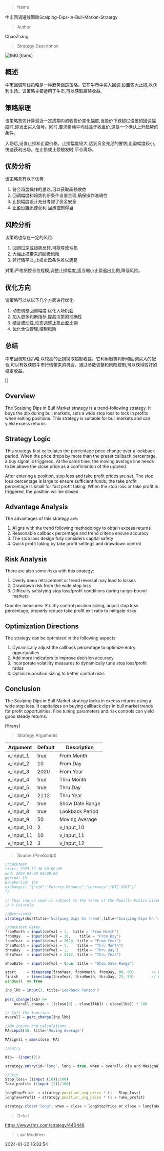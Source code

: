 
> Name

牛市回调短线策略Scalping-Dips-in-Bull-Market-Strategy

> Author

ChaoZhang

> Strategy Description

![IMG](https://www.fmz.com/upload/asset/641bede5c853b43121.png)
 [trans]
## 概述

牛市回调短线策略是一种趋势跟踪策略。它在牛市中买入回调,设置较大止损,以获利出场。该策略主要适用于牛市,可以获取超额收益。

## 策略原理

该策略首先计算最近一定周期内的收盘价变化幅度,当股价下跌超过设置的回调幅度时,即发出买入信号。同时,要求移动平均线高于收盘价,这是一个确认上升趋势的条件。

入场后,设置止损和止盈价格。止损幅度较大,达到资金充足的要求;止盈幅度较小,快速获利出场。在止损或止盈触发时,平仓离场。

## 优势分析

该策略具有以下优势:

1. 符合趋势操作的思路,可以获取超额收益
2. 回调幅度和趋势判断条件设置合理,确保操作准确性  
3. 止损幅度设计充分考虑了资金安全
4. 止盈设置迅速获利,回撤控制得当

## 风险分析

该策略也存在一定的风险:  

1. 回调过深或趋势反转,可能导致亏损
2. 大幅止损带来的回撤风险
3. 若行情平淡,止损止盈条件难以满足

对策:严格把控仓位规模,调整止损幅度,适当缩小止盈退出比例,降低风险。

## 优化方向  

该策略可以从以下几个方面进行优化:

1. 动态调整回调幅度,优化入场机会
2. 加入更多判断指标,提高决策的准确性
3. 结合波动性,动态调整止损止盈比例
4. 优化仓位管理,控制风险

## 总结

牛市回调短线策略,以较高的止损换取超额收益。它利用趋势判断和回调买入的配合,可以有效获取牛市行情带来的机会。通过参数调整和风险控制,可以获得较好的稳定收益。

||

## Overview

The Scalping Dips in Bull Market strategy is a trend-following strategy. It buys the dip during bull markets, sets a wide stop loss to lock in profits when exiting positions. This strategy is suitable for bull markets and can yield excess returns.

## Strategy Logic  

This strategy first calculates the percentage price change over a lookback period. When the price drops by more than the preset callback percentage, a buy signal is triggered. At the same time, the moving average line needs to be above the close price as a confirmation of the uptrend.

After entering a position, stop loss and take profit prices are set. The stop loss percentage is large to ensure sufficient funds; the take profit percentage is small for fast profit taking. When the stop loss or take profit is triggered, the position will be closed.

## Advantage Analysis

The advantages of this strategy are:

1. Aligns with the trend following methodology to obtain excess returns  
2. Reasonable callback percentage and trend criteria ensure accuracy
3. The stop loss design fully considers capital safety
4. Quick profit taking by take profit settings and drawdown control

## Risk Analysis   

There are also some risks with this strategy:

1. Overly deep retracement or trend reversal may lead to losses
2. Drawdown risk from the wide stop loss
3. Difficulty satisfying stop loss/profit conditions during range-bound markets  

Counter measures: Strictly control position sizing, adjust stop loss percentage, properly reduce take profit exit ratio to mitigate risks.

## Optimization Directions   

The strategy can be optimized in the following aspects:

1. Dynamically adjust the callback percentage to optimize entry opportunities
2. Add more indicators to improve decision accuracy  
3. Incorporate volatility measures to dynamically tune stop loss/profit ratios 
4. Optimize position sizing to better control risks

## Conclusion

The Scalping Dips in Bull Market strategy locks in excess returns using a wide stop loss. It capitalizes on buying callback dips in bull market trends for profit opportunities. Fine tuning parameters and risk controls can yield good steady returns.

[/trans]

> Strategy Arguments



|Argument|Default|Description|
|----|----|----|
|v_input_1|true|From Month|
|v_input_2|10|From Day|
|v_input_3|2020|From Year|
|v_input_4|true|Thru Month|
|v_input_5|true|Thru Day|
|v_input_6|2112|Thru Year|
|v_input_7|true|Show Date Range|
|v_input_8|true|Lookback Period|
|v_input_9|50|Moving Average|
|v_input_10|2|v_input_10|
|v_input_11|10|v_input_11|
|v_input_12|3|v_input_12|


> Source (PineScript)

``` javascript
/*backtest
start: 2023-12-30 00:00:00
end: 2024-01-29 00:00:00
period: 1h
basePeriod: 15m
exchanges: [{"eid":"Futures_Binance","currency":"BTC_USDT"}]
*/

// This source code is subject to the terms of the Mozilla Public License 2.0 at https://mozilla.org/MPL/2.0/
// © Coinrule

//@version=3
strategy(shorttitle='Scalping Dips On Trend',title='Scalping Dips On Trend (by Coinrule)', overlay=true, initial_capital = 1000, default_qty_type = strategy.percent_of_equity, default_qty_value = 30, commission_type=strategy.commission.percent, commission_value=0.1)

//Backtest dates
fromMonth = input(defval = 1,  title = "From Month")     
fromDay   = input(defval = 10,    title = "From Day")       
fromYear  = input(defval = 2020, title = "From Year")       
thruMonth = input(defval = 1,    title = "Thru Month")     
thruDay   = input(defval = 1,    title = "Thru Day")     
thruYear  = input(defval = 2112, title = "Thru Year")       

showDate  = input(defval = true, title = "Show Date Range")

start     = timestamp(fromYear, fromMonth, fromDay, 00, 00)        // backtest start window
finish    = timestamp(thruYear, thruMonth, thruDay, 23, 59)        // backtest finish window
window()  => true

inp_lkb = input(1, title='Lookback Period')
 
perc_change(lkb) =>
    overall_change = ((close[0] - close[lkb]) / close[lkb]) * 100

// Call the function    
overall = perc_change(inp_lkb)

//MA inputs and calculations
MA=input(50, title='Moving Average')

MAsignal = sma(close, MA)

//Entry

dip= -(input(2))

strategy.entry(id="long", long = true, when = overall< dip and MAsignal > close and window()) 

//Exit
Stop_loss= ((input (10))/100)
Take_profit= ((input (3))/100)

longStopPrice  = strategy.position_avg_price * (1 - Stop_loss)
longTakeProfit = strategy.position_avg_price * (1 + Take_profit)

strategy.close("long", when = close < longStopPrice or close > longTakeProfit and window())
```

> Detail

https://www.fmz.com/strategy/440446

> Last Modified

2024-01-30 16:33:54
